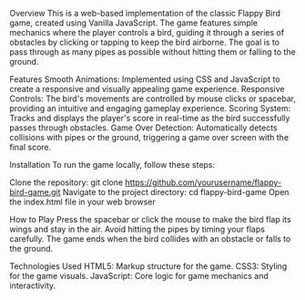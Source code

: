 Overview
This is a web-based implementation of the classic Flappy Bird game, created using Vanilla JavaScript. The game features simple mechanics where the player controls a bird, guiding it through a series of obstacles by clicking or tapping to keep the bird airborne. The goal is to pass through as many pipes as possible without hitting them or falling to the ground.

Features
Smooth Animations: Implemented using CSS and JavaScript to create a responsive and visually appealing game experience.
Responsive Controls: The bird's movements are controlled by mouse clicks or spacebar, providing an intuitive and engaging gameplay experience.
Scoring System: Tracks and displays the player's score in real-time as the bird successfully passes through obstacles.
Game Over Detection: Automatically detects collisions with pipes or the ground, triggering a game over screen with the final score.


Installation
To run the game locally, follow these steps:

Clone the repository:  git clone https://github.com/yourusername/flappy-bird-game.git
Navigate to the project directory:  cd flappy-bird-game
Open the index.html file in your web browser


How to Play
Press the spacebar or click the mouse to make the bird flap its wings and stay in the air.
Avoid hitting the pipes by timing your flaps carefully.
The game ends when the bird collides with an obstacle or falls to the ground.

Technologies Used
HTML5: Markup structure for the game.
CSS3: Styling for the game visuals.
JavaScript: Core logic for game mechanics and interactivity.
